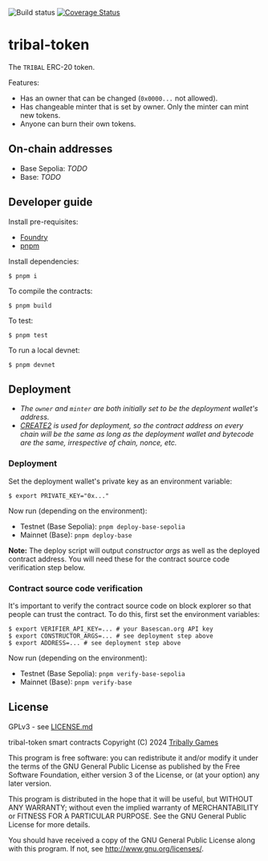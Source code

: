 ![Build status](https://github.com/Tribally-Games/tribal-token/actions/workflows/ci.yml/badge.svg?branch=master)
[![Coverage Status](https://coveralls.io/repos/github/Tribally-Games/tribal-token/badge.svg?t=wvNXqi)](https://coveralls.io/github/Tribally-Games/tribal-token)

# tribal-token

The `TRIBAL` ERC-20 token.

Features:

* Has an owner that can be changed (`0x0000...` not allowed).
* Has changeable minter that is set by owner. Only the minter can mint new tokens.
* Anyone can burn their own tokens.

## On-chain addresses

* Base Sepolia: _TODO_
* Base: _TODO_

## Developer guide

Install pre-requisites:

* [Foundry](https://book.getfoundry.sh/)
* [pnpm](https://pnpm.io/)

Install dependencies:

```shell
$ pnpm i
```

To compile the contracts:

```shell
$ pnpm build
```

To test:

```shell
$ pnpm test
```

To run a local devnet:

```shell
$ pnpm devnet
```

## Deployment

* _The `owner` and `minter` are both initially set to be the deployment wallet's address._
* _[CREATE2](https://book.getfoundry.sh/tutorials/create2-tutorial) is used for deployment, so the contract address on every chain will be the same as long as the deployment wallet and bytecode are the same, irrespective of chain, nonce, etc._

### Deployment

Set the deployment wallet's private key as an environment variable:

```shell
$ export PRIVATE_KEY="0x..."
```

Now run (depending on the environment):

* Testnet (Base Sepolia): `pnpm deploy-base-sepolia`
* Mainnet (Base): `pnpm deploy-base`

**Note:** The deploy script will output _constructor args_ as well as the deployed contract address. You will need these for the contract source code verification step below.

### Contract source code verification

It's important to verify the contract source code on block explorer so that people can trust the contract. To do this, first set the environment variables:

```shell
$ export VERIFIER_API_KEY=... # your Basescan.org API key
$ export CONSTRUCTOR_ARGS=... # see deployment step above
$ export ADDRESS=... # see deployment step above
```

Now run (depending on the environment):

* Testnet (Base Sepolia): `pnpm verify-base-sepolia`
* Mainnet (Base): `pnpm verify-base`

## License

GPLv3 - see [LICENSE.md](LICENSE.md)

tribal-token smart contracts
Copyright (C) 2024  [Tribally Games](https://tribally.games)

This program is free software: you can redistribute it and/or modify
it under the terms of the GNU General Public License as published by
the Free Software Foundation, either version 3 of the License, or
(at your option) any later version.

This program is distributed in the hope that it will be useful,
but WITHOUT ANY WARRANTY; without even the implied warranty of
MERCHANTABILITY or FITNESS FOR A PARTICULAR PURPOSE.  See the
GNU General Public License for more details.

You should have received a copy of the GNU General Public License
along with this program.  If not, see <http://www.gnu.org/licenses/>.
